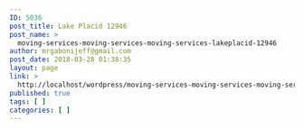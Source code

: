 ```yaml
---
ID: 5036
post_title: Lake Placid 12946
post_name: >
  moving-services-moving-services-moving-services-lakeplacid-12946
author: mrgabonijeff@gmail.com
post_date: 2018-03-28 01:38:35
layout: page
link: >
  http://localhost/wordpress/moving-services-moving-services-moving-services-lakeplacid-12946/
published: true
tags: [ ]
categories: [ ]
---
```

